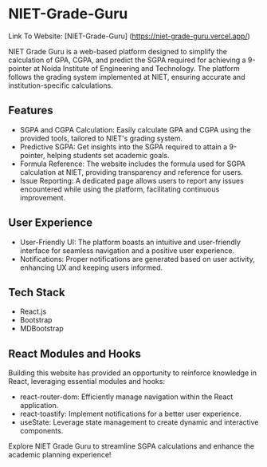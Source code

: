 # NIET-Grade-Guru
Link To Website: [NIET-Grade-Guru] (https://niet-grade-guru.vercel.app/)

NIET Grade Guru is a web-based platform designed to simplify the calculation of GPA, CGPA, and predict the SGPA required for achieving a 9-pointer at Noida Institute of Engineering and Technology. The platform follows the grading system implemented at NIET, ensuring accurate and institution-specific calculations.

## Features

- SGPA and CGPA Calculation: Easily calculate GPA and CGPA using the provided tools, tailored to NIET's grading system.
- Predictive SGPA: Get insights into the SGPA required to attain a 9-pointer, helping students set academic goals.
- Formula Reference: The website includes the formula used for SGPA calculation at NIET, providing transparency and reference for users.
- Issue Reporting: A dedicated page allows users to report any issues encountered while using the platform, facilitating continuous improvement.

## User Experience

- User-Friendly UI: The platform boasts an intuitive and user-friendly interface for seamless navigation and a positive user experience.
- Notifications: Proper notifications are generated based on user activity, enhancing UX and keeping users informed.

## Tech Stack

- React.js
- Bootstrap
- MDBootstrap

## React Modules and Hooks

Building this website has provided an opportunity to reinforce knowledge in React, leveraging essential modules and hooks:

- react-router-dom: Efficiently manage navigation within the React application.
- react-toastify: Implement notifications for a better user experience.
- useState: Leverage state management to create dynamic and interactive components.

Explore NIET Grade Guru to streamline SGPA calculations and enhance the academic planning experience!
